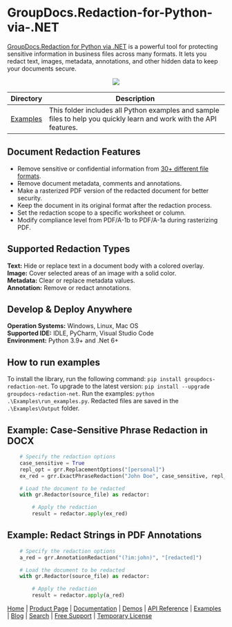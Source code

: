 # GroupDocs.Redaction-for-Python-via-.NET

[GroupDocs.Redaction for Python via .NET](https://products.groupdocs.com/redaction/python-net) is a powerful tool for protecting sensitive information in business files across many formats. It lets you redact text, images, metadata, annotations, and other hidden data to keep your documents secure. 

<p align="center">
  <a title="Download complete GroupDocs.Redaction for Python via .NET source code" href="https://github.com/groupdocs-redaction/GroupDocs.Redaction-for-Python-via-.NET/archive/master.zip">
	<img src="https://raw.github.com/AsposeExamples/java-examples-dashboard/master/images/downloadZip-Button-Large.png" />
  </a>
</p>

Directory | Description
--------- | -----------
[Examples](https://github.com/groupdocs-redaction/GroupDocs.Redaction-for-Python-via-.NET/tree/master/Examples)  | This folder includes all Python examples and sample files to help you quickly learn and work with the API features. 

## Document Redaction Features

- Remove sensitive or confidential information from [30+ different file formats](https://docs.groupdocs.com/redaction/python-net/supported-document-formats).
- Remove document metadata, comments and annotations.
- Make a rasterized PDF version of the redacted document for better security.
- Keep the document in its original format after the redaction process.
- Set the redaction scope to a specific worksheet or column.
- Modify compliance level from PDF/A-1b to PDF/A-1a during rasterizing PDF.

## Supported Redaction Types

**Text:** Hide or replace text in a document body with a colored overlay.\
**Image:** Cover selected areas of an image with a solid color.\
**Metadata:** Clear or replace metadata values.\
**Annotation:** Remove or redact annotations.

## Develop & Deploy Anywhere

**Operation Systems:** Windows, Linux, Mac OS\
**Supported IDE:** IDLE, PyCharm, Visual Studio Code\
**Environment:** Python 3.9+ and .Net 6+

## How to run examples

To install the library, run the following command: `pip install groupdocs-redaction-net`. To upgrade to the latest version: `pip install --upgrade groupdocs-redaction-net`.
Run the examples: `python .\Examples\run_examples.py`. Redacted files are saved in the `.\Examples\Output` folder.

## Example: Case-Sensitive Phrase Redaction in DOCX

```python
    # Specify the redaction options
    case_sensitive = True
    repl_opt = grr.ReplacementOptions("[personal]")
    ex_red = grr.ExactPhraseRedaction("John Doe", case_sensitive, repl_opt)

    # Load the document to be redacted
    with gr.Redactor(source_file) as redactor:

        # Apply the redaction
        result = redactor.apply(ex_red)
```

## Example: Redact Strings in PDF Annotations

```python
    # Specify the redaction options
    a_red = grr.AnnotationRedaction("(?im:john)", "[redacted]")

    # Load the document to be redacted
    with gr.Redactor(source_file) as redactor:

        # Apply the redaction
        result = redactor.apply(a_red)
```

[Home](https://www.groupdocs.com/) | [Product Page](https://products.groupdocs.com/redaction/python-net/) | [Documentation](https://docs.groupdocs.com/redaction/python-net/) | [Demos](https://products.groupdocs.app/redaction/family) | [API Reference](https://apireference.groupdocs.com/python-net/redaction/) | [Examples](https://github.com/groupdocs-redaction/GroupDocs.Redaction-for-Python-via-.NET/) | [Blog](https://blog.groupdocs.com/category/redaction/) | [Search](https://search.groupdocs.com/) | [Free Support](https://forum.groupdocs.com/c/redaction/) | [Temporary License](https://purchase.groupdocs.com/temporary-license/)
